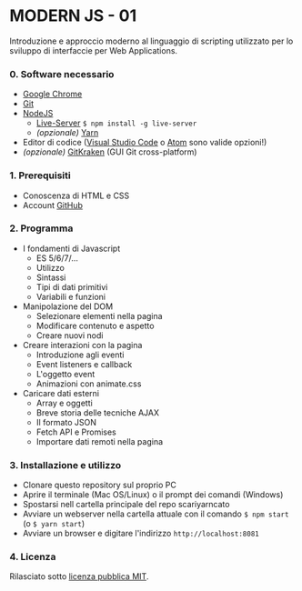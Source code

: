 # MODERN JS - 01

Introduzione e approccio moderno al linguaggio di scripting utilizzato per lo sviluppo di interfaccie per Web Applications.

### 0. Software necessario
* [Google Chrome](https://www.google.it/chrome/browser/desktop/)
* [Git](https://git-scm.com/)
* [NodeJS](https://nodejs.org/en/)
  * [Live-Server](https://www.npmjs.com/package/live-server) ```$ npm install -g live-server```
  * *(opzionale)* [Yarn](https://yarnpkg.com/lang/en/)
* Editor di codice ([Visual Studio Code](https://code.visualstudio.com/) o [Atom](https://atom.io/) sono valide opzioni!)
* *(opzionale)* [GitKraken](https://www.gitkraken.com/) (GUI Git cross-platform)

### 1. Prerequisiti
* Conoscenza di HTML e CSS
* Account [GitHub](https://github.com/)

### 2. Programma
* I fondamenti di Javascript
  * ES 5/6/7/...
  * Utilizzo
  * Sintassi
  * Tipi di dati primitivi
  * Variabili e funzioni
* Manipolazione del DOM
  * Selezionare elementi nella pagina
  * Modificare contenuto e aspetto
  * Creare nuovi nodi
* Creare interazioni con la pagina
  * Introduzione agli eventi
  * Event listeners e callback
  * L'oggetto event
  * Animazioni con animate.css
* Caricare dati esterni
  * Array e oggetti
  * Breve storia delle tecniche AJAX
  * Il formato JSON
  * Fetch API e Promises
  * Importare dati remoti nella pagina


### 3. Installazione e utilizzo
* Clonare questo repository sul proprio PC
* Aprire il terminale (Mac OS/Linux) o il prompt dei comandi (Windows)
* Spostarsi nell cartella principale del repo scariyarncato
* Avviare un webserver nella cartella attuale con il comando ```$ npm start``` (o ```$ yarn start```)
* Avviare un browser e digitare l'indirizzo ```http://localhost:8081```

### 4. Licenza
Rilasciato sotto [licenza pubblica MIT](LICENSE).
